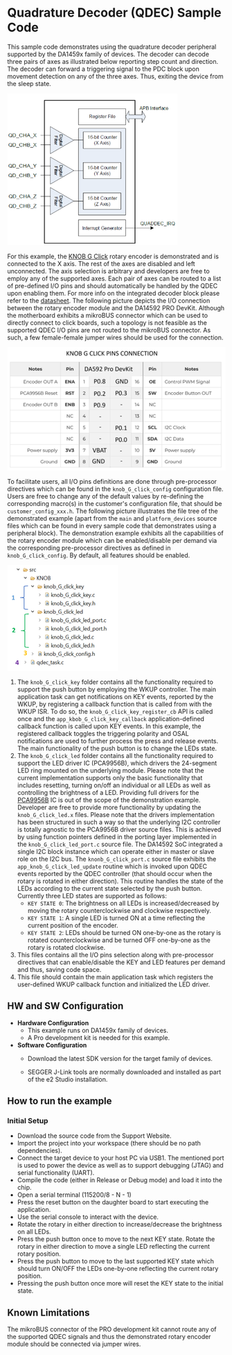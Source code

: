 # Quadrature Decoder (QDEC) Sample Code

This sample code demonstrates using the quadrature decoder peripheral supported by the DA1459x family of devices. The decoder can decode three pairs of axes as illustrated below reporting step count and direction. The decoder can forward a triggering signal to the PDC block upon movement detection on any of the three axes. Thus, exiting the device from the sleep state.

<img src="assets\QDEC_block_diagram.PNG" style="zoom: 67%;" />

For this example, the [KNOB G Click](https://www.mikroe.com/knob-g-click) rotary encoder is demonstrated and is connected to the X axis. The rest of the axes are disabled and left unconnected. The axis selection is arbitrary and developers are free to employ any of the supported axes. Each pair of axes can be routed to a list of pre-defined I/O pins and should automatically be handled by the QDEC upon enabling them. For more info on the integrated decoder block please refer to the [datasheet](https://www.renesas.com/us/en/products/wireless-connectivity/bluetooth-low-energy/da14592-016fdevkt-p-smartbond-da14592-bluetooth-low-energy-52-soc-development-kit-pro#documents). The following picture depicts the I/O connection between the rotary encoder module and the DA14592 PRO DevKit. Although the motherboard exhibits a mikroBUS connector which can be used to directly connect to click boards, such a topology is not feasible as the supported QDEC I/O pins are not routed to the mikroBUS connector. As such, a few female-female jumper wires should be used for the connection.

 <img src="assets\KNOB_G_CLICK.PNG" style="zoom:80%;" />

To facilitate users, all I/O pins definitions are done through pre-processor directives which can be found in the `knob_G_click_config` configuration file. Users are free to change any of the default values by re-defining the corresponding macro(s) in the customer's configuration file, that should be `customer_config_xxx.h`. The following picture illustrates the file tree of the demonstrated example (apart from the `main` and `platform_devices` source files which can be found in every sample code that demonstrates using a peripheral block). The demonstration example exhibits all the capabilities of the rotary encoder module which can be enabled/disable per demand via the corresponding pre-processor directives as defined in `knob_G_click_config`. By default, all features should be enabled.

<img src="assets\file_tree.PNG" style="zoom: 25%;" />



1. The `knob_G_click_key` folder contains all the functionality required to support the push button by employing the WKUP controller. The main application task can get notifications on KEY events, reported by the WKUP, by registering a callback function that is called from with the WKUP ISR. To do so, the `knob_G_click_key_register_cb` API is called once and the `app_kbob_G_click_key_callback` application-defined callback function is called upon KEY events. In this example, the registered callback toggles the triggering polarity and OSAL notifications are used to further process the press and release events. The main functionality of the push button is to change the LEDs state.
2. The `knob_G_click_led` folder contains all the functionality required to support the LED driver IC (PCA9956B), which drivers the 24-segment LED ring mounted on the underlying module. Please note that the current implementation supports only the basic functionality that includes resetting, turning on/off an individual or all LEDs as well as controlling the brightness of a LED. Providing full drivers for the [PCA9956B](https://download.mikroe.com/documents/datasheets/PCA9956B.pdf) IC is out of the scope of the demonstration example. Developer are free to provide more functionality by updating the `knob_G_click_led.x` files. Please note that the drivers implementation has been structured in such a way so that the underlying I2C controller is totally agnostic to the PCA9956B driver source files. This is achieved by using function pointers defined in the porting layer implemented in the `knob_G_click_led_port.c` source file. The DA14592 SoC integrated a single I2C block instance which can operate either in master or slave role on the I2C bus. The `knonb_G_click_port.c` source file exhibits the `app_knob_G_click_led_update` routine which is invoked upon QDEC events reported by the QDEC controller (that should occur when the rotary is rotated in either direction). This routine handles the state of the LEDs according to the current state selected by the push button. Currently three LED states are supported as follows:
   - `KEY STATE 0`: The brightness on all LEDs is increased/decreased by moving the rotary counterclockwise and clockwise respectively.
   - `KEY STATE 1`: A single LED is turned ON at a time reflecting the current position of the encoder. 
   - `KEY STATE 2`: LEDs should be turned ON one-by-one as the rotary is rotated counterclockwise and be turned OFF one-by-one as the rotary is rotated clockwise.
3. This files contains all the I/O pins selection along with pre-processor directives that can enable/disable the KEY and LED features per demand and thus, saving code space.
4.  This file should contain the main application task which registers the user-defined WKUP callback function and initialized the LED driver.

## HW and SW Configuration

  - **Hardware Configuration**
    - This example runs on DA1459x family of devices.
    - A Pro development kit is needed for this example.
  - **Software Configuration**
    - Download the latest SDK version for the target family of devices.

    - SEGGER J-Link tools are normally downloaded and installed as part of the e2 Studio installation.

## How to run the example

### Initial Setup

- Download the source code from the Support Website.
- Import the project into your workspace (there should be no path dependencies).
- Connect the target device to your host PC via USB1. The mentioned port is used to power the device as well as to support debugging (JTAG) and serial functionality (UART).
- Compile the code (either in Release or Debug mode) and load it into the chip.
- Open a serial terminal (115200/8 - N - 1)
- Press the reset button on the daughter board to start executing the application. 
- Use the serial console to interact with the device. 
- Rotate the rotary in either direction to increase/decrease the brightness on all LEDs.
- Press the push button once to move to the next KEY state.  Rotate the rotary in either direction to move a single LED reflecting the current rotary position.
- Press the push button to move to the last supported KEY state which should turn ON/OFF the LEDs one-by-one reflecting the current rotary position. 
- Pressing the push button once more will reset the KEY state to the initial state. 

## Known Limitations

The mikroBUS connector of the PRO development kit cannot route any of the supported QDEC signals and thus the demonstrated rotary encoder module should be connected via jumper wires. 
